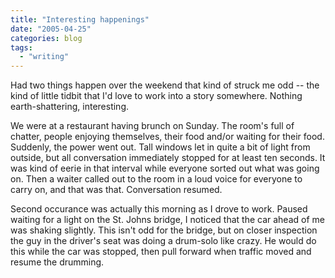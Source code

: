 ```yaml
---
title: "Interesting happenings"
date: "2005-04-25"
categories: blog
tags:
  - "writing"
---
```


Had two things happen over the weekend that kind of struck me odd -- the kind of little tidbit that I'd love to work into a story somewhere. Nothing earth-shattering, interesting.

We were at a restaurant having brunch on Sunday. The room's full of chatter, people enjoying themselves, their food and/or waiting for their food. Suddenly, the power went out. Tall windows let in quite a bit of light from outside, but all conversation immediately stopped for at least ten seconds. It was kind of eerie in that interval while everyone sorted out what was going on. Then a waiter called out to the room in a loud voice for everyone to carry on, and that was that. Conversation resumed.

Second occurance was actually this morning as I drove to work. Paused waiting for a light on the St. Johns bridge, I noticed that the car ahead of me was shaking slightly. This isn't odd for the bridge, but on closer inspection the guy in the driver's seat was doing a drum-solo like crazy. He would do this while the car was stopped, then pull forward when traffic moved and resume the drumming.
